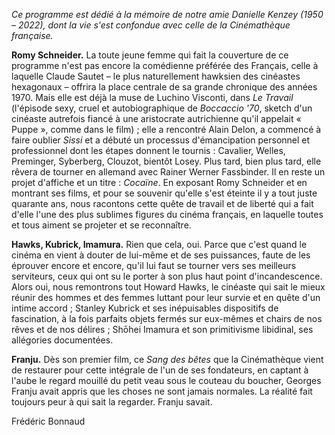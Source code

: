_Ce programme est dédié à la mémoire de notre amie Danielle Kenzey (1950 – 2022), dont la vie s'est confondue avec celle de la Cinémathèque française._

**Romy Schneider.** La toute jeune femme qui fait la couverture de ce programme n'est pas encore la comédienne préférée des Français, celle à laquelle Claude Sautet – le plus naturellement hawksien des cinéastes hexagonaux – offrira la place centrale de sa grande chronique des années 1970. Mais elle est déjà la muse de Luchino Visconti, dans _Le Travail_ (l'épisode sexy, cruel et autobiographique de _Boccaccio '70_, sketch d'un cinéaste autrefois fiancé à une aristocrate autrichienne qu'il appelait « Puppe », comme dans le film) ; elle a rencontré Alain Delon, a commencé à faire oublier _Sissi_ et a débuté un processus d'émancipation personnel et professionnel dont les étapes donnent le tournis : Cavalier, Welles, Preminger, Syberberg, Clouzot, bientôt Losey. Plus tard, bien plus tard, elle rêvera de tourner en allemand avec Rainer Werner Fassbinder. Il en reste un projet d'affiche et un titre : _Cocaïne_. En exposant Romy Schneider et en montrant ses films, et pour se souvenir qu'elle s'est éteinte il y a tout juste quarante ans, nous racontons cette quête de travail et de liberté qui a fait d'elle l'une des plus sublimes figures du cinéma français, en laquelle toutes et tous aiment se projeter et se reconnaître.

**Hawks, Kubrick, Imamura.** Rien que cela, oui. Parce que c'est quand le cinéma en vient à douter de lui-même et de ses puissances, faute de les éprouver encore et encore, qu'il lui faut se tourner vers ses meilleurs serviteurs, ceux qui ont su le porter à son plus haut point d'incandescence. Alors oui, nous remontrons tout Howard Hawks, le cinéaste qui sait le mieux réunir des hommes et des femmes luttant pour leur survie et en quête d'un intime accord ; Stanley Kubrick et ses inépuisables dispositifs de fascination, à la fois parfaits objets fermés sur eux-mêmes et chairs de nos rêves et de nos délires ; Shōhei Imamura et son primitivisme libidinal, ses allégories documentées.

**Franju.** Dès son premier film, ce _Sang des bêtes_ que la Cinémathèque vient de restaurer pour cette intégrale de l'un de ses fondateurs, en captant à l'aube le regard mouillé du petit veau sous le couteau du boucher, Georges Franju avait appris que les choses ne sont jamais normales. La réalité fait toujours peur à qui sait la regarder. Franju savait.

Frédéric Bonnaud
